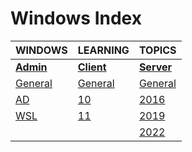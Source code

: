 # Windows Index

|WINDOWS|LEARNING|TOPICS|
|---|---|---|
|[**Admin**](admin-index)|[**Client**](client-index)|[**Server**](server-index)|
|[General](windows/admin/admin-general)|[General](windows/client/client-general)|[General](windows/server/server-general)|
|[AD](windows/admin/admin-ad)|[10](windows/client/client-10)|[2016](windows/server/server-2016)|
|[WSL](windows/admin/admin-wsl)|[11](windows/client/client-11)|[2019](windows/server/server-2019)|
|||[2022](windows/server/server-2022)|
